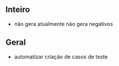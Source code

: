 ## Inteiro
- não gera atualmente não gera negativos

## Geral
- automatizar criação de casos de teste
